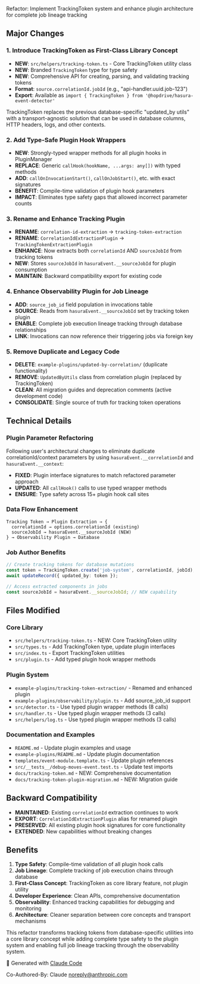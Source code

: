 Refactor: Implement TrackingToken system and enhance plugin architecture for complete job lineage tracking

## Major Changes

### 1. Introduce TrackingToken as First-Class Library Concept

- **NEW**: `src/helpers/tracking-token.ts` - Core TrackingToken utility class
- **NEW**: Branded `TrackingToken` type for type safety
- **NEW**: Comprehensive API for creating, parsing, and validating tracking tokens
- **Format**: `source.correlationId.jobId` (e.g., "api-handler.uuid.job-123")
- **Export**: Available as `import { TrackingToken } from '@hopdrive/hasura-event-detector'`

TrackingToken replaces the previous database-specific "updated_by utils" with a
transport-agnostic solution that can be used in database columns, HTTP headers,
logs, and other contexts.

### 2. Add Type-Safe Plugin Hook Wrappers

- **NEW**: Strongly-typed wrapper methods for all plugin hooks in PluginManager
- **REPLACE**: Generic `callHook(hookName, ...args: any[])` with typed methods
- **ADD**: `callOnInvocationStart()`, `callOnJobStart()`, etc. with exact signatures
- **BENEFIT**: Compile-time validation of plugin hook parameters
- **IMPACT**: Eliminates type safety gaps that allowed incorrect parameter counts

### 3. Rename and Enhance Tracking Plugin

- **RENAME**: `correlation-id-extraction` → `tracking-token-extraction`
- **RENAME**: `CorrelationIdExtractionPlugin` → `TrackingTokenExtractionPlugin`
- **ENHANCE**: Now extracts both `correlationId` AND `sourceJobId` from tracking tokens
- **NEW**: Stores `sourceJobId` in `hasuraEvent.__sourceJobId` for plugin consumption
- **MAINTAIN**: Backward compatibility export for existing code

### 4. Enhance Observability Plugin for Job Lineage

- **ADD**: `source_job_id` field population in invocations table
- **SOURCE**: Reads from `hasuraEvent.__sourceJobId` set by tracking token plugin
- **ENABLE**: Complete job execution lineage tracking through database relationships
- **LINK**: Invocations can now reference their triggering jobs via foreign key

### 5. Remove Duplicate and Legacy Code

- **DELETE**: `example-plugins/updated-by-correlation/` (duplicate functionality)
- **REMOVE**: `UpdatedByUtils` class from correlation plugin (replaced by TrackingToken)
- **CLEAN**: All migration guides and deprecation comments (active development code)
- **CONSOLIDATE**: Single source of truth for tracking token operations

## Technical Details

### Plugin Parameter Refactoring
Following user's architectural changes to eliminate duplicate correlationId/context
parameters by using `hasuraEvent.__correlationId` and `hasuraEvent.__context`:

- **FIXED**: Plugin interface signatures to match refactored parameter approach
- **UPDATED**: All `callHook()` calls to use typed wrapper methods
- **ENSURE**: Type safety across 15+ plugin hook call sites

### Data Flow Enhancement
```
Tracking Token → Plugin Extraction → {
  correlationId → options.correlationId (existing)
  sourceJobId → hasuraEvent.__sourceJobId (NEW)
} → Observability Plugin → Database
```

### Job Author Benefits
```typescript
// Create tracking tokens for database mutations
const token = TrackingToken.create('job-system', correlationId, jobId);
await updateRecord({ updated_by: token });

// Access extracted components in jobs
const sourceJobId = hasuraEvent.__sourceJobId; // NEW capability
```

## Files Modified

### Core Library
- `src/helpers/tracking-token.ts` - NEW: Core TrackingToken utility
- `src/types.ts` - Add TrackingToken type, update plugin interfaces
- `src/index.ts` - Export TrackingToken utilities
- `src/plugin.ts` - Add typed plugin hook wrapper methods

### Plugin System
- `example-plugins/tracking-token-extraction/` - Renamed and enhanced plugin
- `example-plugins/observability/plugin.ts` - Add source_job_id support
- `src/detector.ts` - Use typed plugin wrapper methods (8 calls)
- `src/handler.ts` - Use typed plugin wrapper methods (3 calls)
- `src/helpers/log.ts` - Use typed plugin wrapper methods (3 calls)

### Documentation and Examples
- `README.md` - Update plugin examples and usage
- `example-plugins/README.md` - Update plugin documentation
- `templates/event-module.template.ts` - Update plugin references
- `src/__tests__/debug-moves-event.test.ts` - Update test imports
- `docs/tracking-token.md` - NEW: Comprehensive documentation
- `docs/tracking-token-plugin-migration.md` - NEW: Migration guide

## Backward Compatibility

- **MAINTAINED**: Existing `correlationId` extraction continues to work
- **EXPORT**: `CorrelationIdExtractionPlugin` alias for renamed plugin
- **PRESERVED**: All existing plugin hook signatures for core functionality
- **EXTENDED**: New capabilities without breaking changes

## Benefits

1. **Type Safety**: Compile-time validation of all plugin hook calls
2. **Job Lineage**: Complete tracking of job execution chains through database
3. **First-Class Concept**: TrackingToken as core library feature, not plugin utility
4. **Developer Experience**: Clean APIs, comprehensive documentation
5. **Observability**: Enhanced tracking capabilities for debugging and monitoring
6. **Architecture**: Cleaner separation between core concepts and transport mechanisms

This refactor transforms tracking tokens from database-specific utilities into a
core library concept while adding complete type safety to the plugin system and
enabling full job lineage tracking through the observability system.

🤖 Generated with [Claude Code](https://claude.ai/code)

Co-Authored-By: Claude <noreply@anthropic.com>